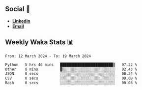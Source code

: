 ## Social 🔗

- [**Linkedin**](https://www.linkedin.com/in/trevorward001/)
- **<a href="mailto:trevorward001@gmail.com">Email<a>**

## Weekly Waka Stats 📊
<!--START_SECTION:waka-->

```txt
From: 12 March 2024 - To: 19 March 2024

Python   5 hrs 46 mins   ████████████████████████▒   97.22 %
Other    8 mins          ▓░░░░░░░░░░░░░░░░░░░░░░░░   02.43 %
JSON     0 secs          ░░░░░░░░░░░░░░░░░░░░░░░░░   00.24 %
CSV      0 secs          ░░░░░░░░░░░░░░░░░░░░░░░░░   00.08 %
Bash     0 secs          ░░░░░░░░░░░░░░░░░░░░░░░░░   00.03 %
```

<!--END_SECTION:waka-->

<!--

Here are some ideas to get you started:

- 🔭 I’m currently working on (way to add branches committed on)
- 🌱 I’m currently learning Web Frameworks and Machine Learning! (Lisp, JS (react & angular), Python, and __)
- 💬 Ask me about ...
- 📫 How to reach me: 
- 😄 Pronouns: He/Him/His
- ⚡ Fun fact: ...

that-recsys-lab
-->
